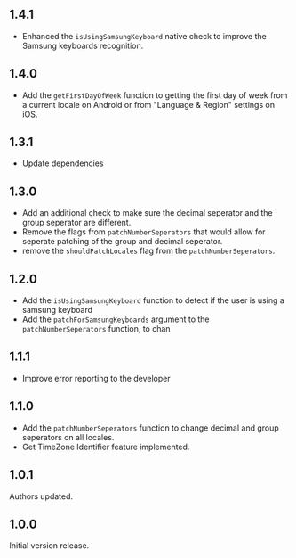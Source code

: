 ## 1.4.1
- Enhanced the `isUsingSamsungKeyboard` native check to improve the Samsung keyboards recognition.

## 1.4.0
- Add the `getFirstDayOfWeek` function to getting the first day of week from a current locale on Android or from "Language & Region" settings on iOS.

## 1.3.1
- Update dependencies

## 1.3.0
- Add an additional check to make sure the decimal seperator and the group seperator are different.
- Remove the flags from `patchNumberSeperators` that would allow for seperate patching of the group and decimal seperator.
- remove the `shouldPatchLocales` flag from the `patchNumberSeperators`. 

## 1.2.0

- Add the `isUsingSamsungKeyboard` function to detect if the user is using a samsung keyboard
- Add the `patchForSamsungKeyboards` argument to the `patchNumberSeperators` function, to chan 

## 1.1.1
- Improve error reporting to the developer

## 1.1.0
- Add the `patchNumberSeperators` function to change decimal and group seperators on all locales.
- Get TimeZone Identifier feature implemented. 

## 1.0.1

Authors updated.

## 1.0.0

Initial version release.
